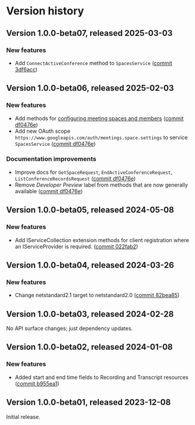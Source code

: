 # Version history

## Version 1.0.0-beta07, released 2025-03-03

### New features

- Add `ConnectActiveConference` method to `SpacesService` ([commit 3df6acc](https://github.com/googleapis/google-cloud-dotnet/commit/3df6accf01c07cb6414ec4c2d6a882f4f78f24af))

## Version 1.0.0-beta06, released 2025-02-03

### New features

- Add methods for [configuring meeting spaces and members](https://developers.google.com/meet/api/guides/beta/configuration-beta) ([commit df0476e](https://github.com/googleapis/google-cloud-dotnet/commit/df0476e78bb12893756125115567ddfc908734a7))
- Add new OAuth scope `https://www.googleapis.com/auth/meetings.space.settings` to service `SpacesService` ([commit df0476e](https://github.com/googleapis/google-cloud-dotnet/commit/df0476e78bb12893756125115567ddfc908734a7))

### Documentation improvements

- Improve docs for `GetSpaceRequest`, `EndActiveConferenceRequest`, `ListConferenceRecordsRequest` ([commit df0476e](https://github.com/googleapis/google-cloud-dotnet/commit/df0476e78bb12893756125115567ddfc908734a7))
- Remove *Developer Preview* label from methods that are now generally available ([commit df0476e](https://github.com/googleapis/google-cloud-dotnet/commit/df0476e78bb12893756125115567ddfc908734a7))

## Version 1.0.0-beta05, released 2024-05-08

### New features

- Add IServiceCollection extension methods for client registration where an IServiceProvider is required. ([commit 022fab2](https://github.com/googleapis/google-cloud-dotnet/commit/022fab203f28fb9c608972af7f8b83f571ae5694))

## Version 1.0.0-beta04, released 2024-03-26

### New features

- Change netstandard2.1 target to netstandard2.0 ([commit 82bea85](https://github.com/googleapis/google-cloud-dotnet/commit/82bea850661975b9750ac30753528cc9d2e05240))

## Version 1.0.0-beta03, released 2024-02-28

No API surface changes; just dependency updates.

## Version 1.0.0-beta02, released 2024-01-08

### New features

- Added start and end time fields to Recording and Transcript resources ([commit b955ea1](https://github.com/googleapis/google-cloud-dotnet/commit/b955ea18eb812e0100803a82808e93ddf2378c92))

## Version 1.0.0-beta01, released 2023-12-08

Initial release.
